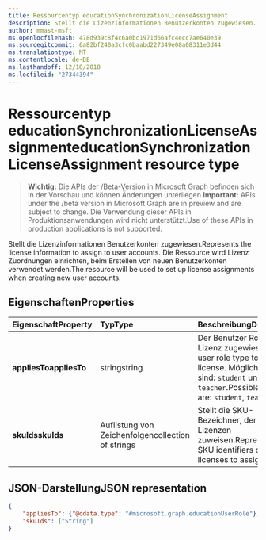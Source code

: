 ```yaml
---
title: Ressourcentyp educationSynchronizationLicenseAssignment
description: Stellt die Lizenzinformationen Benutzerkonten zugewiesen. Die Ressource wird Lizenz Zuordnungen einrichten, beim Erstellen von neuen Benutzerkonten verwendet werden.
author: mmast-msft
ms.openlocfilehash: 478d939c8f4c6a0bc1971d66afc4ecc7ae640e39
ms.sourcegitcommit: 6a82bf240a3cfc0baabd227349e08a08311e3d44
ms.translationtype: MT
ms.contentlocale: de-DE
ms.lasthandoff: 12/18/2018
ms.locfileid: "27344394"
---
```

# <a name="educationsynchronizationlicenseassignment-resource-type"></a><span data-ttu-id="b3292-104">Ressourcentyp educationSynchronizationLicenseAssignment</span><span class="sxs-lookup"><span data-stu-id="b3292-104">educationSynchronizationLicenseAssignment resource type</span></span>

> <span data-ttu-id="b3292-105">**Wichtig:** Die APIs der /Beta-Version in Microsoft Graph befinden sich in der Vorschau und können Änderungen unterliegen.</span><span class="sxs-lookup"><span data-stu-id="b3292-105">**Important:** APIs under the /beta version in Microsoft Graph are in preview and are subject to change.</span></span> <span data-ttu-id="b3292-106">Die Verwendung dieser APIs in Produktionsanwendungen wird nicht unterstützt.</span><span class="sxs-lookup"><span data-stu-id="b3292-106">Use of these APIs in production applications is not supported.</span></span>

<span data-ttu-id="b3292-107">Stellt die Lizenzinformationen Benutzerkonten zugewiesen.</span><span class="sxs-lookup"><span data-stu-id="b3292-107">Represents the license information to assign to user accounts.</span></span> <span data-ttu-id="b3292-108">Die Ressource wird Lizenz Zuordnungen einrichten, beim Erstellen von neuen Benutzerkonten verwendet werden.</span><span class="sxs-lookup"><span data-stu-id="b3292-108">The resource will be used to set up license assignments when creating new user accounts.</span></span>

## <a name="properties"></a><span data-ttu-id="b3292-109">Eigenschaften</span><span class="sxs-lookup"><span data-stu-id="b3292-109">Properties</span></span>

| <span data-ttu-id="b3292-110">Eigenschaft</span><span class="sxs-lookup"><span data-stu-id="b3292-110">Property</span></span> | <span data-ttu-id="b3292-111">Typ</span><span class="sxs-lookup"><span data-stu-id="b3292-111">Type</span></span> | <span data-ttu-id="b3292-112">Beschreibung</span><span class="sxs-lookup"><span data-stu-id="b3292-112">Description</span></span> |
|:-|:-|:-|
| <span data-ttu-id="b3292-113">**appliesTo**</span><span class="sxs-lookup"><span data-stu-id="b3292-113">**appliesTo**</span></span> | <span data-ttu-id="b3292-114">string</span><span class="sxs-lookup"><span data-stu-id="b3292-114">string</span></span> | <span data-ttu-id="b3292-115">Der Benutzer Rollentyp Lizenz zugewiesen.</span><span class="sxs-lookup"><span data-stu-id="b3292-115">The user role type to assign to license.</span></span> <span data-ttu-id="b3292-116">Mögliche Werte sind: `student` und `teacher`.</span><span class="sxs-lookup"><span data-stu-id="b3292-116">Possible values are: `student`, `teacher`.</span></span>         |
| <span data-ttu-id="b3292-117">**skuIds**</span><span class="sxs-lookup"><span data-stu-id="b3292-117">**skuIds**</span></span> | <span data-ttu-id="b3292-118">Auflistung von Zeichenfolgen</span><span class="sxs-lookup"><span data-stu-id="b3292-118">collection of strings</span></span> |  <span data-ttu-id="b3292-119">Stellt die SKU-Bezeichner, der die Lizenzen zuweisen.</span><span class="sxs-lookup"><span data-stu-id="b3292-119">Represents the SKU identifiers of the licenses to assign.</span></span>        |

## <a name="json-representation"></a><span data-ttu-id="b3292-120">JSON-Darstellung</span><span class="sxs-lookup"><span data-stu-id="b3292-120">JSON representation</span></span>
<!-- {
  "blockType": "resource",
  "optionalProperties": [

  ],
  "@odata.type": "#microsoft.graph.educationSynchronizationLicenseAssignment"
}-->

```json
{
    "appliesTo": {"@odata.type": "#microsoft.graph.educationUserRole"},
    "skuIds": ["String"]
}
```
